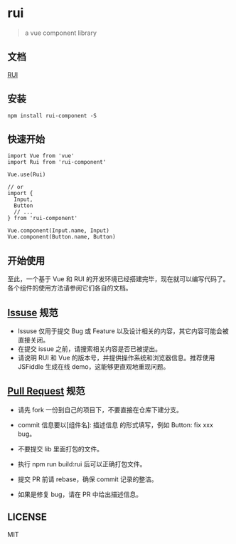 # rui

> a vue component library

## 文档

[RUI](https://liruifengv.github.io/rui/)

## 安装

```
npm install rui-component -S
```

## 快速开始

```
import Vue from 'vue'
import Rui from 'rui-component'
 
Vue.use(Rui)
 
// or
import {
  Input,
  Button
  // ...
} from 'rui-component'
 
Vue.component(Input.name, Input)
Vue.component(Button.name, Button)
```
## 开始使用

至此，一个基于 Vue 和 RUI 的开发环境已经搭建完毕，现在就可以编写代码了。各个组件的使用方法请参阅它们各自的文档。

## [Issuse](https://github.com/liruifengv/rui/issues) 规范
-  Issuse 仅用于提交 Bug 或 Feature 以及设计相关的内容，其它内容可能会被直接关闭。
- 在提交 issue 之前，请搜索相关内容是否已被提出。
- 请说明 RUI 和 Vue 的版本号，并提供操作系统和浏览器信息。推荐使用 JSFiddle 生成在线 demo，这能够更直观地重现问题。

## [Pull Request](https://github.com/liruifengv/rui/pulls) 规范
- 请先 fork 一份到自己的项目下，不要直接在仓库下建分支。

- commit 信息要以[组件名]: 描述信息 的形式填写，例如 Button: fix xxx bug。

- 不要提交 lib 里面打包的文件。

- 执行 npm run build:rui 后可以正确打包文件。

- 提交 PR 前请 rebase，确保 commit 记录的整洁。

- 如果是修复 bug，请在 PR 中给出描述信息。


## LICENSE

MIT